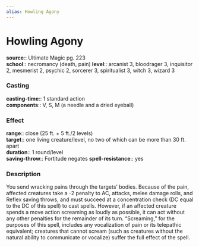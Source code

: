 ```yaml
---
alias: Howling Agony
---
```


# Howling Agony 

**source**:: Ultimate Magic pg. 223  
**school**:: necromancy (death, pain)
**level**:: arcanist 3, bloodrager 3, inquisitor 2, mesmerist 2, psychic 2, sorcerer 3, spiritualist 3, witch 3, wizard 3

### Casting 

**casting-time**:: 1 standard action  
**components**:: V, S, M (a needle and a dried eyeball)

### Effect 

**range**:: close (25 ft. + 5 ft./2 levels)  
**target**:: one living creature/level, no two of which can be more than 30 ft. apart  
**duration**:: 1 round/level  
**saving-throw**:: Fortitude negates
**spell-resistance**:: yes

### Description 

You send wracking pains through the targets’ bodies. Because of the pain, affected creatures take a -2 penalty to AC, attacks, melee damage rolls, and Reflex saving throws, and must succeed at a concentration check (DC equal to the DC of this spell) to cast spells. However, if an affected creature spends a move action screaming as loudly as possible, it can act without any other penalties for the remainder of its turn. “Screaming,” for the purposes of this spell, includes any vocalization of pain or its telepathic equivalent; creatures that cannot scream (such as creatures without the natural ability to communicate or vocalize) suffer the full effect of the spell.
